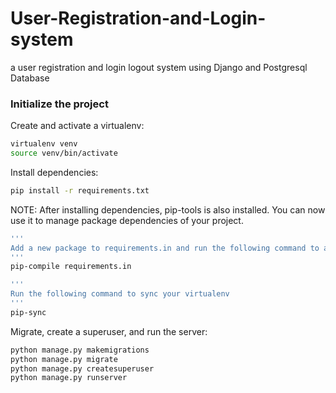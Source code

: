 # User-Registration-and-Login-system
a user registration and login logout system using Django and Postgresql Database

### Initialize the project
Create and activate a virtualenv:

```bash
virtualenv venv
source venv/bin/activate
```
Install dependencies:

```bash
pip install -r requirements.txt
```
NOTE: After installing dependencies, pip-tools is also installed. You can now use it to manage package dependencies of your project.
```bash
'''
Add a new package to requirements.in and run the following command to auto-update requirements.txt file
'''
pip-compile requirements.in

'''
Run the following command to sync your virtualenv
'''
pip-sync
```

Migrate, create a superuser, and run the server:
```bash
python manage.py makemigrations
python manage.py migrate
python manage.py createsuperuser
python manage.py runserver
```
